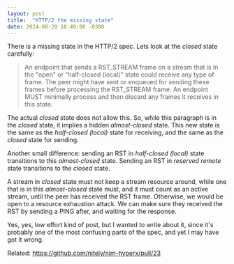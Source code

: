 ```yaml
---
layout: post
title:  "HTTP/2 the missing state"
date: 2024-08-20 18:49:00 -0300
---
```


There is a missing state in the HTTP/2 spec. Lets look at the *closed* state carefully:

> An endpoint that sends a RST_STREAM frame on a stream that is in the "open" or "half-closed (local)" state could receive any type of frame. The peer might have sent or enqueued for sending these frames before processing the RST_STREAM frame. An endpoint MUST minimally process and then discard any frames it receives in this state.

The actual *closed* state does not allow this. So, while this paragraph is in the *closed* state, it implies a hidden *almost-closed* state. This new state is the same as the *half-closed (local)* state for receiving, and the same as the *closed* state for sending.

Another small difference: sending an RST in *half-closed (local)* state transitions to this *almost-closed* state. Sending an RST in *reserved remote* state transitions to the *closed* state.

A stream in *closed* state must not keep a stream resource around, while one that is in this *almost-closed* state must, and it must count as an active stream, until the peer has received the RST frame. Otherwise, we would be open to a resource exhaustion attack. We can make sure they received the RST by sending a PING after, and waiting for the response.

Yes, yes, low effort kind of post, but I wanted to write about it, since it's probably one of the most confusing parts of the spec, and yet I may have got it wrong.

Related: https://github.com/nitely/nim-hyperx/pull/23
